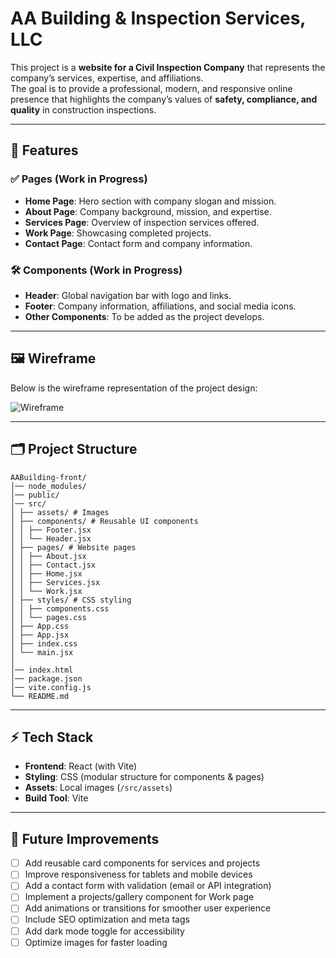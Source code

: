 # AA Building & Inspection Services, LLC 
This project is a **website for a Civil Inspection Company** that represents the company’s services, expertise, and affiliations.  
The goal is to provide a professional, modern, and responsive online presence that highlights the company’s values of **safety, compliance, and quality** in construction inspections.

---

## 📌 Features

### ✅ Pages (Work in Progress)
- **Home Page**: Hero section with company slogan and mission.  
- **About Page**: Company background, mission, and expertise.  
- **Services Page**: Overview of inspection services offered.  
- **Work Page**: Showcasing completed projects.  
- **Contact Page**: Contact form and company information.  

### 🛠️ Components (Work in Progress)
- **Header**: Global navigation bar with logo and links.  
- **Footer**: Company information, affiliations, and social media icons.  
- **Other Components**: To be added as the project develops. 

---

## 🖼️ Wireframe

Below is the wireframe representation of the project design:

![Wireframe]( https://www.figma.com/proto/wnagYil3b771neKzPQYmtV/portal?node-id=5-3&p=f&t=oJA5lkBpqc7IBkse-0&scaling=scale-down&content-scaling=fixed&page-id=0%3A1&starting-point-node-id=5%3A3 )

---

## 🗂️ Project Structure


```plaintext
AABuilding-front/
│── node_modules/
│── public/
│── src/
│ ├── assets/ # Images 
│ ├── components/ # Reusable UI components
│ │ ├── Footer.jsx
│ │ └── Header.jsx
│ ├── pages/ # Website pages
│ │ ├── About.jsx
│ │ ├── Contact.jsx
│ │ ├── Home.jsx
│ │ ├── Services.jsx
│ │ └── Work.jsx
│ ├── styles/ # CSS styling
│ │ ├── components.css
│ │ └── pages.css
│ ├── App.css
│ ├── App.jsx
│ ├── index.css
│ └── main.jsx
│
│── index.html
│── package.json
│── vite.config.js
└── README.md
```
---

## ⚡ Tech Stack

- **Frontend**: React (with Vite)  
- **Styling**: CSS (modular structure for components & pages)  
- **Assets**: Local images (`/src/assets`)  
- **Build Tool**: Vite  

---
## 🔮 Future Improvements

- [ ] Add reusable card components for services and projects  
- [ ] Improve responsiveness for tablets and mobile devices  
- [ ] Add a contact form with validation (email or API integration)  
- [ ] Implement a projects/gallery component for Work page  
- [ ] Add animations or transitions for smoother user experience  
- [ ] Include SEO optimization and meta tags  
- [ ] Add dark mode toggle for accessibility  
- [ ] Optimize images for faster loading  
